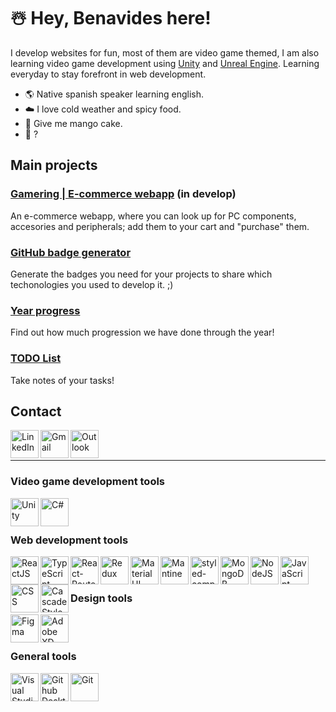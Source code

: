 # ☃️ Hey, Benavides here!
I develop websites for fun, most of them are video game themed, I am also learning video game development using [Unity](https://unity.com/) and [Unreal Engine](https://www.unrealengine.com/en-US/). Learning everyday to stay forefront in web development.

- 🌎 Native spanish speaker learning english.
- ☁️ I love cold weather and spicy food.
- 🥭 Give me mango cake.
- 🤔 ?

## Main projects
### [Gamering | E-commerce webapp](https://github.com/Kykal/e-commerce) (in develop)
An e-commerce webapp, where you can look up for PC components, accesories and peripherals; add them to your cart and "purchase" them.
### [GitHub badge generator](https://github.com/Kykal/github-badge-generator)
Generate the badges you need for your projects to share which techonologies you used to develop it. ;)
### [Year progress](https://github.com/Kykal/year-progress)
Find out how much progression we have done through the year!
### [TODO List](https://github.com/Kykal/todo-list)
Take notes of your tasks!


## Contact
[<img align="left" alt="LinkedIn" width="45" src="https://user-images.githubusercontent.com/54295964/147859143-3424f970-56eb-49ac-82a5-99924de2ff3f.png" >](https://www.linkedin.com/in/benavidesalan/)
[<img align="left" alt="Gmail" width="45" src="https://user-images.githubusercontent.com/54295964/147859234-968ae73b-7f3b-4e29-bb4b-885dfdd249de.png" >](mailto:kykalhd@gmail.com)
[<img align="left" alt="Outlook" width="45" src="https://user-images.githubusercontent.com/54295964/147859235-a4b3c5a8-7b1a-4b02-9d3d-ce096a2fa32c.png" >](mailto:benavdes.alan@hotmail.com)

<br>
<br>

- - -

### Video game development tools
[<img align="left" alt="Unity" width="45" src="https://user-images.githubusercontent.com/54295964/147859908-795e88dd-caa7-4c6f-bde7-5619165a0935.png" >](https://unity.com/)
[<img align="left" alt="C#" width="45" src="https://user-images.githubusercontent.com/54295964/147859954-25306043-dc40-4d52-97c7-c4d26b26a4e7.png" >](https://unity.com/)

<br>
<br>

### Web development tools
[<img align="left" alt="ReactJS" width="45" src="https://user-images.githubusercontent.com/54295964/147859363-9b3664c2-16e5-4942-9543-85a13448a15c.png" >](https://reactjs.org/)
[<img align="left" alt="TypeScript" width="45" src="https://user-images.githubusercontent.com/54295964/183588296-11594bc4-6ffa-4406-bab8-04c9dff4b27c.png" >](https://www.typescriptlang.org/)
[<img align="left" alt="React-Router" width="45" src="https://user-images.githubusercontent.com/54295964/172937426-a299a368-6e74-460b-bf62-60d871b1d62e.png" >](https://reactrouter.com/)
[<img align="left" alt="Redux" width="45" src="https://user-images.githubusercontent.com/54295964/172937704-f5dcb740-ec7b-48da-bfe0-65800e740add.png" >](https://redux.js.org/)
[<img align="left" alt="Material UI" height="45" src="https://user-images.githubusercontent.com/54295964/147859532-439dd29d-d595-4ee3-9f68-9ef067fcf7ca.png" >](https://mui.com/)
[<img align="left" alt="Mantine" height="45" src="https://user-images.githubusercontent.com/54295964/149887770-4a30e3fa-2bd2-46a3-adb3-e5a9546c96f2.png" >](https://mantine.dev/)
[<img align="left" alt="styled-components" height="45" src="https://user-images.githubusercontent.com/54295964/173736802-2e14f126-fcbe-4a90-a94a-e3d11685b717.png" >](https://styled-components.com/)
[<img align="left" alt="MongoDB" height="45" src="https://user-images.githubusercontent.com/54295964/147859995-a7e39e25-a75d-41ee-adb5-9304d9a03d7f.png" >](https://www.mongodb.com/)
[<img align="left" alt="NodeJS" height="45" src="https://user-images.githubusercontent.com/54295964/147860462-b5014a9a-e273-4771-9e39-b60e5738eba6.png" >](https://nodejs.org/en/)
[<img align="left" alt="JavaScript" width="45" src="https://user-images.githubusercontent.com/54295964/147859442-0de8e123-5f7b-4a72-b4bc-31a263574b2f.png" >](https://developer.mozilla.org/en-US/docs/Web/JavaScript)
[<img align="left" alt="CSS" height="45" src="https://user-images.githubusercontent.com/54295964/147859473-632a977b-eff7-4b35-94d5-298c1c5614aa.png" >](https://developer.mozilla.org/en-US/docs/Web/HTML)
[<img align="left" alt="Cascade Style Sheet" height="45" src="https://user-images.githubusercontent.com/54295964/147859590-e253afcb-bec5-4102-a9e0-bbd205f9834c.png" >](https://developer.mozilla.org/en-US/docs/Web/CSS)
<br>
<br>

### Design tools
[<img align="left" alt="Figma" width="45" src="https://user-images.githubusercontent.com/54295964/187680552-554cc80d-0019-49ad-873b-5cd529c7b359.png" >](https://www.figma.com/)
[<img align="left" alt="Adobe XD" width="45" src="https://user-images.githubusercontent.com/54295964/187680912-e2fd1ed3-3a7a-44d1-927e-d5dcdd139bfb.png" >](https://www.adobe.com/products/xd.html)

<br>
<br>

### General tools
[<img align="left" alt="Visual Studio Code" width="45" src="https://user-images.githubusercontent.com/54295964/147859280-539644b2-61e9-4ed6-9c99-49742d15a104.png" >](https://code.visualstudio.com/)
[<img align="left" alt="Github Desktop" width="45" src="https://user-images.githubusercontent.com/54295964/147859328-0e7072cb-ba6b-4934-ac7c-691bcad92836.png" >](https://desktop.github.com/)
[<img align="left" alt="Git" width="45" src="https://user-images.githubusercontent.com/54295964/154889460-5b97bb7d-7546-46cd-a185-d317706a0aca.png" >](https://git-scm.com/)
